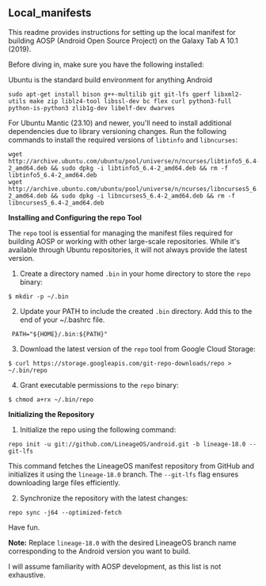 ## Local_manifests

This readme provides instructions for setting up the local manifest for building AOSP (Android Open Source Project) on the Galaxy Tab A 10.1 (2019).


Before diving in, make sure you have the following installed:

Ubuntu is the standard build environment for anything Android 

```
sudo apt-get install bison g++-multilib git git-lfs gperf libxml2-utils make zip liblz4-tool libssl-dev bc flex curl python3-full python-is-python3 zlib1g-dev libelf-dev dwarves
```

For Ubuntu Mantic (23.10) and newer, you'll need to install additional dependencies due to library versioning changes. Run the following commands to install the required versions of `libtinfo` and `libncurses`:

```
wget http://archive.ubuntu.com/ubuntu/pool/universe/n/ncurses/libtinfo5_6.4-2_amd64.deb && sudo dpkg -i libtinfo5_6.4-2_amd64.deb && rm -f libtinfo5_6.4-2_amd64.deb
wget http://archive.ubuntu.com/ubuntu/pool/universe/n/ncurses/libncurses5_6.4-2_amd64.deb && sudo dpkg -i libncurses5_6.4-2_amd64.deb && rm -f libncurses5_6.4-2_amd64.deb
```
**Installing and Configuring the repo Tool**

The `repo` tool is essential for managing the manifest files required for building AOSP or working with other large-scale repositories. While it's available through Ubuntu repositories, it will not always provide the latest version.

1. Create a directory named `.bin` in your home directory to store the `repo` binary:

```
$ mkdir -p ~/.bin
```

2. Update your PATH to include the created `.bin` directory. Add this to the end of your ~/.bashrc file.

```
 PATH="${HOME}/.bin:${PATH}"
```

3. Download the latest version of the `repo` tool from Google Cloud Storage:

```
$ curl https://storage.googleapis.com/git-repo-downloads/repo > ~/.bin/repo
```

4. Grant executable permissions to the `repo` binary:

```
$ chmod a+rx ~/.bin/repo
```


**Initializing the Repository**

1. Initialize the repo using the following command:

```
repo init -u git://github.com/LineageOS/android.git -b lineage-18.0 --git-lfs
```

This command fetches the LineageOS manifest repository from GitHub and initializes it using the `lineage-18.0` branch. The `--git-lfs` flag ensures downloading large files efficiently.

2. Synchronize the repository with the latest changes:

```
repo sync -j64 --optimized-fetch
```

Have fun.

**Note:** Replace `lineage-18.0` with the desired LineageOS branch name corresponding to the Android version you want to build.

I will assume familiarity with AOSP development, as this list is not exhaustive.
